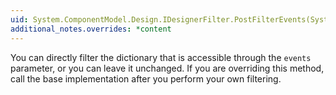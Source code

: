 ```yaml
---
uid: System.ComponentModel.Design.IDesignerFilter.PostFilterEvents(System.Collections.IDictionary)
additional_notes.overrides: *content
---
```


<p>You can directly filter the dictionary that is accessible through the <code>events</code> parameter, or you can leave it unchanged. If you are overriding this method, call the base implementation after you perform your own filtering.</p>


